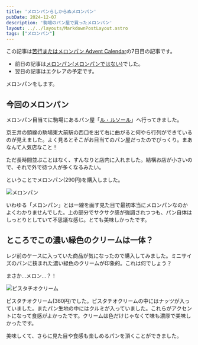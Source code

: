 ```yaml
---
title: 'メロンパンらしからぬメロンパン'
pubDate: 2024-12-07
description: '駒場のパン屋で買ったメロンパン'
layout: ../../layouts/MarkdownPostLayout.astro
tags: ["メロンパン"]
---
```


この記事は[苦行またはメロンパン Advent Calendar](https://adventar.org/calendars/10188)の7日目の記事です。
- 前日の記事は[メロンパン(メロンパンではない)](https://trpfrog.net/blog/melon-bread-after-seminar)でした。
- 翌日の記事はエクレアの予定です。

メロンパンをします。


## 今回のメロンパン

メロンパン目当てに駒場にあるパン屋「[ル・ルソール](https://leressort.official.ec/p/00002)」へ行ってきました。

京王井の頭線の駒場東大前駅の西口を出て右に曲がると何やら行列ができているのが見えました。よく見るとそこがお目当てのパン屋だったのでびっくり。まあなんて人気店なこと！

ただ長時間並ぶことはなく、すんなりと店内に入れました。結構お店が小さいので、それで外で待つ人が多くなるみたい。

ということでメロンパン(290円)を購入しました。

![メロンパン](https://res.cloudinary.com/minofumino/image/upload/f_auto,q_auto/v1733448769/posts/202412-melonbread/202412_02)

いわゆる「メロンパン」とは一線を画す見た目で最初本当にメロンパンなのかよくわかりませんでした。上の部分でサクサク感が強調されつつも、パン自体はしっとりとしていて不思議な感じ。とても美味しかったです。


## ところでこの濃い緑色のクリームは一体？
レジ前のケースに入っていた商品が気になったので購入してみました。ミニサイズのパンに挟まれた濃い緑色のクリームが印象的。これは何でしょう？

まさか...メロン...？！

![ピスタチオクリーム](https://res.cloudinary.com/minofumino/image/upload/f_auto,q_auto/v1733485398/posts/202412-melonbread/202412_02b)

ピスタチオクリーム(360円)でした。ピスタチオクリームの中にはナッツが入っていました。またパン生地の中にはクルミが入っていました。これらがアクセントになって食感がよかったです。クリームは色だけじゃなくて味も濃厚で美味しかったです。

美味しくて、さらに見た目や食感も楽しめるパンを頂くことができました。